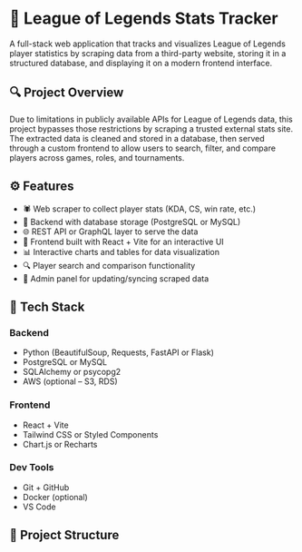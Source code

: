 # 🧠 League of Legends Stats Tracker

A full-stack web application that tracks and visualizes League of Legends player statistics by scraping data from a third-party website, storing it in a structured database, and displaying it on a modern frontend interface.

## 🔍 Project Overview

Due to limitations in publicly available APIs for League of Legends data, this project bypasses those restrictions by scraping a trusted external stats site. The extracted data is cleaned and stored in a database, then served through a custom frontend to allow users to search, filter, and compare players across games, roles, and tournaments.

## ⚙️ Features

- 🕷️ Web scraper to collect player stats (KDA, CS, win rate, etc.)
- 💾 Backend with database storage (PostgreSQL or MySQL)
- 🌐 REST API or GraphQL layer to serve the data
- 🎨 Frontend built with React + Vite for an interactive UI
- 📊 Interactive charts and tables for data visualization
- 🔍 Player search and comparison functionality
- 🧰 Admin panel for updating/syncing scraped data

## 🧱 Tech Stack

### Backend
- Python (BeautifulSoup, Requests, FastAPI or Flask)
- PostgreSQL or MySQL
- SQLAlchemy or psycopg2
- AWS (optional – S3, RDS)

### Frontend
- React + Vite
- Tailwind CSS or Styled Components
- Chart.js or Recharts

### Dev Tools
- Git + GitHub
- Docker (optional)
- VS Code

## 📁 Project Structure

